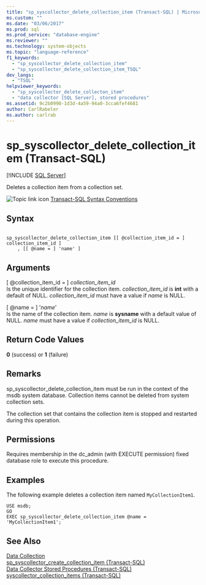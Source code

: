 ```yaml
---
title: "sp_syscollector_delete_collection_item (Transact-SQL) | Microsoft Docs"
ms.custom: ""
ms.date: "03/06/2017"
ms.prod: sql
ms.prod_service: "database-engine"
ms.reviewer: ""
ms.technology: system-objects
ms.topic: "language-reference"
f1_keywords: 
  - "sp_syscollector_delete_collection_item"
  - "sp_syscollector_delete_collection_item_TSQL"
dev_langs: 
  - "TSQL"
helpviewer_keywords: 
  - "sp_syscollector_delete_collecton_item"
  - "data collector [SQL Server], stored procedures"
ms.assetid: 9c2b0990-1d3d-4a59-94a0-3cca6fef4681
author: CarlRabeler
ms.author: carlrab
---
```

# sp_syscollector_delete_collection_item (Transact-SQL)
[!INCLUDE [SQL Server](../../includes/applies-to-version/sqlserver.md)]

  Deletes a collection item from a collection set.  
  
 ![Topic link icon](../../database-engine/configure-windows/media/topic-link.gif "Topic link icon") [Transact-SQL Syntax Conventions](../../t-sql/language-elements/transact-sql-syntax-conventions-transact-sql.md)  
  
## Syntax  
  
```  
  
sp_syscollector_delete_collection_item [[ @collection_item_id = ] collection_item_id ]  
    , [[ @name = ] 'name' ]   
```  
  
## Arguments  
 [ @collection_item_id = ] *collection_item_id*  
 Is the unique identifier for the collection item. *collection_item_id* is **int** with a default of NULL. *collection_item_id* must have a value if *name* is NULL.  
  
 [ @name = ] '*name*'  
 Is the name of the collection item. *name* is **sysname** with a default value of NULL. *name* must have a value if *collection_item_id* is NULL.  
  
## Return Code Values  
 **0** (success) or **1** (failure)  
  
## Remarks  
 sp_syscollector_delete_collection_item must be run in the context of the msdb system database. Collection items cannot be deleted from system collection sets.  
  
 The collection set that contains the collection item is stopped and restarted during this operation.  
  
## Permissions  
 Requires membership in the dc_admin (with EXECUTE permission) fixed database role to execute this procedure.  
  
## Examples  
 The following example deletes a collection item named `MyCollectionItem1`.  
  
```  
USE msdb;  
GO  
EXEC sp_syscollector_delete_collection_item @name = 'MyCollectionItem1';  
```  
  
## See Also  
 [Data Collection](../../relational-databases/data-collection/data-collection.md)   
 [sp_syscollector_create_collection_item &#40;Transact-SQL&#41;](../../relational-databases/system-stored-procedures/sp-syscollector-create-collection-item-transact-sql.md)   
 [Data Collector Stored Procedures &#40;Transact-SQL&#41;](../../relational-databases/system-stored-procedures/data-collector-stored-procedures-transact-sql.md)   
 [syscollector_collection_items &#40;Transact-SQL&#41;](../../relational-databases/system-catalog-views/syscollector-collection-items-transact-sql.md)  
  
  
